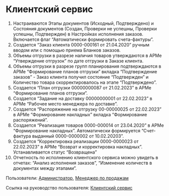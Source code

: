 #  Клиентский сервис

1. Настраиваются Этапы документов (Исходный, Подтверждено) и Состояния документов (Создан, Проверки не успешны, Проверки успешны, Подтвержден) в Настройках исполнения заказов. Включается флаг “Автоматически формировать счета-фактуры”.
2. Создается “Заказ клиента 0000-000161 от 21.04.2020” ручным вводом или с помощью приема Бланков заказов.
3. Объемы отгрузки в разрезе наличия товаров утверждаются в АРМе “Утверждение отгрузок” по дате отгрузки в Заказе клиента.
4. Объемы отгрузки в разрезе групп планирования подтверждаются в АРМе “Формирование планов отгрузки” вкладка “Подтверждение заказов” - Заказ клиента получил состояние “Подтвержден” и Количество товара скорректировалось на этапе “Подтверждено”.
5. Создается “План отгрузки 00000000087 от 21.02.2023” в АРМе “Формирование планов отгрузки”.
6. Создается “Задание на доставку 00000000001 от 22.02.2023” в АРМе “Рабочее место менеджера по доставке”.
7. Создается “Распоряжение на отгрузку 00-00000025 от 22.02.2023” в АРМе “Формирование накладных” вкладка “Формирование распоряжений”.
8. Создается “Реализация товаров 0000-000014 от 23.04.2020” в АРМе “Формирование накладных”. Автоматически формируется “Счет-фактура выданный 0000-0000002 от 10.02.20203”.
9. Создается “Корректировка реализации 0000-0000023 от 22.02.2023” в АРМе “Возврат и корректировка накладных”. Устанавливается статус “Возвращена”
10. Отчетность по исполнению клиентского сервиса можно увидеть в отчетах: “Анализ исполнения заказов”, “Изменение количеств в документах между этапами”.

Пользователи: [Администратор](../Users/Administrator.md), [Менеджер по продажам](../Users/SalesManager.md)

Ссылка на руководство пользователя: <a href="https://konstanta-it.github.io/erp4food/CRM/CustomerService/CustomerServiceScheme/" target="_blank"> Клиентский сервис </a>